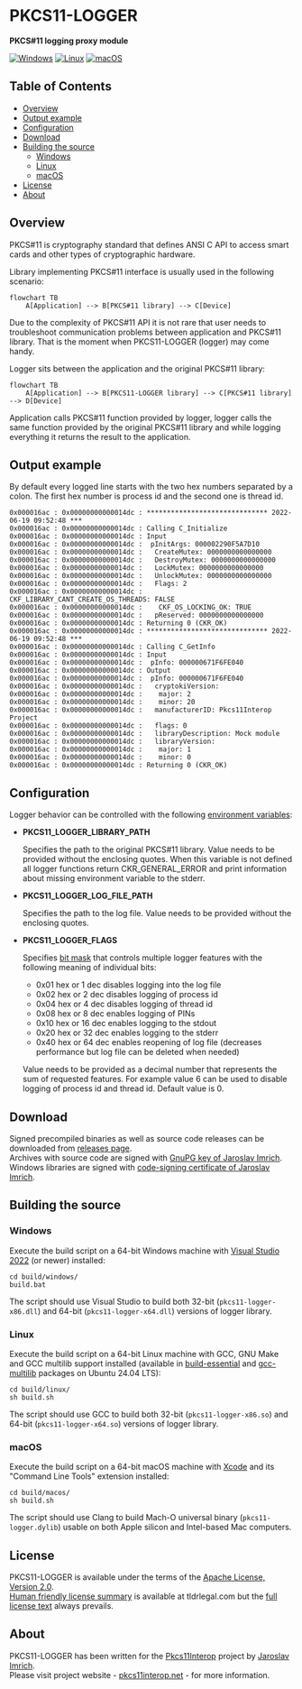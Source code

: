 PKCS11-LOGGER
=============
**PKCS#11 logging proxy module**

[![Windows](https://github.com/Pkcs11Interop/pkcs11-logger/actions/workflows/windows.yml/badge.svg?branch=master)](https://github.com/Pkcs11Interop/pkcs11-logger/actions/workflows/windows.yml)
[![Linux](https://github.com/Pkcs11Interop/pkcs11-logger/actions/workflows/linux.yml/badge.svg?branch=master)](https://github.com/Pkcs11Interop/pkcs11-logger/actions/workflows/linux.yml)
[![macOS](https://github.com/Pkcs11Interop/pkcs11-logger/actions/workflows/macos.yml/badge.svg?branch=master)](https://github.com/Pkcs11Interop/pkcs11-logger/actions/workflows/macos.yml)

## Table of Contents

* [Overview](#overview)
* [Output example](#output-example)
* [Configuration](#configuration)
* [Download](#download)
* [Building the source](#building-the-source)
  * [Windows](#windows)
  * [Linux](#linux)
  * [macOS](#macos)
* [License](#license)
* [About](#about)

## Overview

PKCS#11 is cryptography standard that defines ANSI C API to access smart cards and other types of cryptographic hardware.

Library implementing PKCS#11 interface is usually used in the following scenario:

```mermaid
flowchart TB
    A[Application] --> B[PKCS#11 library] --> C[Device]
```

Due to the complexity of PKCS#11 API it is not rare that user needs to troubleshoot communication problems between application and PKCS#11 library. That is the moment when PKCS11-LOGGER (logger) may come handy.

Logger sits between the application and the original PKCS#11 library:

```mermaid
flowchart TB
    A[Application] --> B[PKCS11-LOGGER library] --> C[PKCS#11 library] --> D[Device]
```

Application calls PKCS#11 function provided by logger, logger calls the same function provided by the original PKCS#11 library and while logging everything it returns the result to the application.

## Output example

By default every logged line starts with the two hex numbers separated by a colon. The first hex number is process id and the second one is thread id.

```
0x000016ac : 0x00000000000014dc : ****************************** 2022-06-19 09:52:48 ***
0x000016ac : 0x00000000000014dc : Calling C_Initialize
0x000016ac : 0x00000000000014dc : Input
0x000016ac : 0x00000000000014dc :  pInitArgs: 000002290F5A7D10
0x000016ac : 0x00000000000014dc :   CreateMutex: 0000000000000000
0x000016ac : 0x00000000000014dc :   DestroyMutex: 0000000000000000
0x000016ac : 0x00000000000014dc :   LockMutex: 0000000000000000
0x000016ac : 0x00000000000014dc :   UnlockMutex: 0000000000000000
0x000016ac : 0x00000000000014dc :   Flags: 2
0x000016ac : 0x00000000000014dc :    CKF_LIBRARY_CANT_CREATE_OS_THREADS: FALSE
0x000016ac : 0x00000000000014dc :    CKF_OS_LOCKING_OK: TRUE
0x000016ac : 0x00000000000014dc :   pReserved: 0000000000000000
0x000016ac : 0x00000000000014dc : Returning 0 (CKR_OK)
0x000016ac : 0x00000000000014dc : ****************************** 2022-06-19 09:52:48 ***
0x000016ac : 0x00000000000014dc : Calling C_GetInfo
0x000016ac : 0x00000000000014dc : Input
0x000016ac : 0x00000000000014dc :  pInfo: 000000671F6FE040
0x000016ac : 0x00000000000014dc : Output
0x000016ac : 0x00000000000014dc :  pInfo: 000000671F6FE040
0x000016ac : 0x00000000000014dc :   cryptokiVersion:
0x000016ac : 0x00000000000014dc :    major: 2
0x000016ac : 0x00000000000014dc :    minor: 20
0x000016ac : 0x00000000000014dc :   manufacturerID: Pkcs11Interop Project           
0x000016ac : 0x00000000000014dc :   flags: 0
0x000016ac : 0x00000000000014dc :   libraryDescription: Mock module                     
0x000016ac : 0x00000000000014dc :   libraryVersion:
0x000016ac : 0x00000000000014dc :    major: 1
0x000016ac : 0x00000000000014dc :    minor: 0
0x000016ac : 0x00000000000014dc : Returning 0 (CKR_OK)
```

## Configuration

Logger behavior can be controlled with the following [environment variables](https://en.wikipedia.org/wiki/Environment_variable):

* **PKCS11_LOGGER_LIBRARY_PATH**

  Specifies the path to the original PKCS#11 library. Value needs to be provided without the enclosing quotes. When this variable is not defined all logger functions return CKR_GENERAL_ERROR and print information about missing environment variable to the stderr.

* **PKCS11_LOGGER_LOG_FILE_PATH**

  Specifies the path to the log file. Value needs to be provided without the enclosing quotes.

* **PKCS11_LOGGER_FLAGS**

  Specifies [bit mask](https://en.wikipedia.org/wiki/Mask_(computing)) that controls multiple logger features with the following meaning of individual bits:
  
  * 0x01 hex or 1 dec disables logging into the log file
  * 0x02 hex or 2 dec disables logging of process id
  * 0x04 hex or 4 dec disables logging of thread id
  * 0x08 hex or 8 dec enables logging of PINs
  * 0x10 hex or 16 dec enables logging to the stdout
  * 0x20 hex or 32 dec enables logging to the stderr
  * 0x40 hex or 64 dec enables reopening of log file (decreases performance but log file can be deleted when needed)

  Value needs to be provided as a decimal number that represents the sum of requested features. For example value 6 can be used to disable logging of process id and thread id. Default value is 0.

## Download

Signed precompiled binaries as well as source code releases can be downloaded from [releases page](https://github.com/Pkcs11Interop/pkcs11-logger/releases).  
Archives with source code are signed with [GnuPG key of Jaroslav Imrich](https://www.jimrich.sk/crypto/).  
Windows libraries are signed with [code-signing certificate of Jaroslav Imrich](https://www.jimrich.sk/crypto/).

## Building the source

### Windows

Execute the build script on a 64-bit Windows machine with [Visual Studio 2022](https://visualstudio.microsoft.com/vs/) (or newer) installed:

```
cd build/windows/
build.bat
```
	
The script should use Visual Studio to build both 32-bit (`pkcs11-logger-x86.dll`) and 64-bit (`pkcs11-logger-x64.dll`) versions of logger library.

### Linux

Execute the build script on a 64-bit Linux machine with GCC, GNU Make and GCC multilib support installed (available in [build-essential](https://packages.ubuntu.com/noble/build-essential) and [gcc-multilib](https://packages.ubuntu.com/noble/gcc-multilib) packages on Ubuntu 24.04 LTS):

```
cd build/linux/
sh build.sh
```

The script should use GCC to build both 32-bit (`pkcs11-logger-x86.so`) and 64-bit (`pkcs11-logger-x64.so`) versions of logger library.

### macOS

Execute the build script on a 64-bit macOS machine with [Xcode](https://developer.apple.com/xcode/) and its "Command Line Tools" extension installed:

```
cd build/macos/
sh build.sh
```

The script should use Clang to build Mach-O universal binary (`pkcs11-logger.dylib`) usable on both Apple silicon and Intel-based Mac computers.

## License

PKCS11-LOGGER is available under the terms of the [Apache License, Version 2.0](https://www.apache.org/licenses/LICENSE-2.0).  
[Human friendly license summary](https://www.tldrlegal.com/license/apache-license-2-0-apache-2-0) is available at tldrlegal.com but the [full license text](LICENSE.md) always prevails.

## About

PKCS11-LOGGER has been written for the [Pkcs11Interop](https://www.pkcs11interop.net/) project by [Jaroslav Imrich](https://www.jimrich.sk/).  
Please visit project website - [pkcs11interop.net](https://www.pkcs11interop.net) - for more information.
